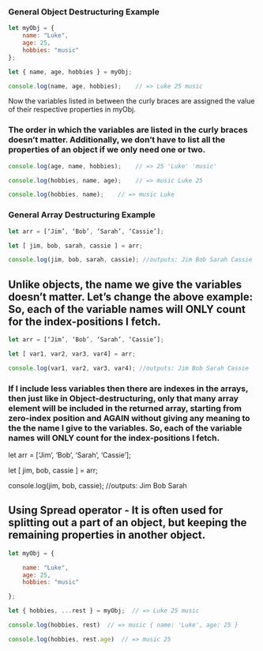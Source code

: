 ### General Object Destructuring Example

```js
let myObj = {
    name: "Luke",
    age: 25,
    hobbies: "music"
};

let { name, age, hobbies } = myObj;

console.log(name, age, hobbies);    // => Luke 25 music
```

Now the variables listed in between the curly braces are assigned the value of their respective properties in myObj.

### The order in which the variables are listed in the curly braces doesn’t matter. Additionally, we don’t have to list all the properties of an object if we only need one or two.

```js
console.log(age, name, hobbies);    // => 25 'Luke' 'music'

console.log(hobbies, name, age);    // => music Luke 25

console.log(hobbies, name);    // => music Luke

```

### General Array Destructuring Example

```js
let arr = [‘Jim’, ‘Bob’, ‘Sarah’, ‘Cassie’];

let [ jim, bob, sarah, cassie ] = arr;

console.log(jim, bob, sarah, cassie); //outputs: Jim Bob Sarah Cassie
```

## Unlike objects, the name we give the variables doesn’t matter. Let’s change the above example:  So, each of the variable names will ONLY count for the index-positions I fetch.

```js
let arr = [‘Jim’, ‘Bob’, ‘Sarah’, ‘Cassie’];

let [ var1, var2, var3, var4] = arr;

console.log(var1, var2, var3, var4); //outputs: Jim Bob Sarah Cassie
```

### If I include less variables then there are indexes in the arrays, then just like in Object-destructuring, only that many array element will be included in the returned array, starting from zero-index position and AGAIN without giving any meaning to the the name I give to the variables. So, each of the variable names will ONLY count for the index-positions I fetch.

let arr = [‘Jim’, ‘Bob’, ‘Sarah’, ‘Cassie’];

let [ jim, bob, cassie ] = arr;

console.log(jim, bob, cassie); //outputs: Jim Bob Sarah

## Using Spread operator -  It is often used for splitting out a part of an object, but keeping the remaining properties in another object.

```js
let myObj = {

    name: "Luke",
    age: 25,
    hobbies: "music"

};

let { hobbies, ...rest } = myObj;  // => Luke 25 music

console.log(hobbies, rest)  // => music { name: 'Luke', age: 25 }

console.log(hobbies, rest.age)  // => music 25

```